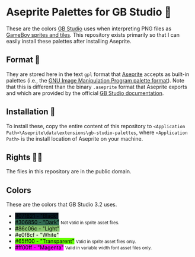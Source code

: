 # Aseprite Palettes for GB Studio 🎨

These are the colors [GB Studio](https://gbstudio.dev/) uses when interpreting PNG files as [GameBoy sprites and tiles](https://gbdev.gg8.se/wiki/articles/GBDK_Sprite_Tutorial).
This repository exists primarily so that I can easily install these palettes after installing Aseprite.


## Format 📜

They are stored here in the text `gpl` format that [Aseprite](https://www.aseprite.org/) accepts as built-in palettes (i.e., the [GNU Image Manipulation Program palette format](https://docs.gimp.org/en/gimp-concepts-palettes.html)).
Note that this is different than the binary `.aseprite` format that Aseprite exports and which are provided by the official [GB Studio documentation](https://gbstudio.dev/docs/sprites/).


## Installation 📁

To install these, copy the entire content of this repository to `<Application Path>\Aseprite\data\extensions\gb-studio-palettes`, where `<Application Path>` is the install location of Aseprite on your machine.


## Rights 🏳️‍🌈

The files in this repository are in the public domain.


## Colors

These are the colors that GB Studio 3.2 uses.

<ul>
<li><span style="background-color: rgb(  7,  24,  33); color: rgb(0, 0, 0);">#071821 - "Black"</span></li>
<li><span style="background-color: rgb( 48, 104,  80); color: rgb(0, 0, 0);">#306850 - "Dark"</span> <small>Not valid in sprite asset files.</small></li>
<li><span style="background-color: rgb(134, 192, 108); color: rgb(0, 0, 0);">#86c06c - "Light"</span></li>
<li><span style="background-color: rgb(224, 248, 207); color: rgb(0, 0, 0);">#e0f8cf - "White"</span></li>
<li><span style="background-color: rgb(101, 255,   0); color: rgb(0, 0, 0);">#65ff00 - "Transparent"</span> <small>Valid in sprite asset files only.</small></li>
<li><span style="background-color: rgb(255,   0, 255); color: rgb(0, 0, 0);">#ff00ff - "Magenta"</span> <small>Valid in variable width font asset files only.</small></li>
</ul>
